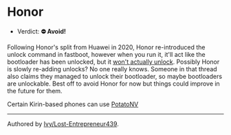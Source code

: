 # Honor

- Verdict: **⛔ Avoid!**

Following Honor's split from Huawei in 2020, Honor re-introduced the unlock command in fastboot, however when you run it, it'll act like the bootloader has been unlocked, but it [won't actually unlock][fake unlock]. Possibly Honor is slowly re-adding unlocks? No one really knows. Someone in that thread also claims they managed to unlock their bootloader, so maybe bootloaders are unlockable. Best off to avoid Honor for now but things could improve in the future for them. 

Certain Kirin-based phones can use [PotatoNV]

***
Authored by [Ivy/Lost-Entrepreneur439](https://github.com/lost-entrepreneur439).

[PotatoNV]:/README.md#kirin
[fake unlock]:https://xdaforums.com/t/unlock-honor-50-bootloader.4495577/

